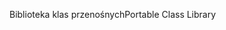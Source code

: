<span data-ttu-id="199b0-101">Biblioteka klas przenośnych</span><span class="sxs-lookup"><span data-stu-id="199b0-101">Portable Class Library</span></span>